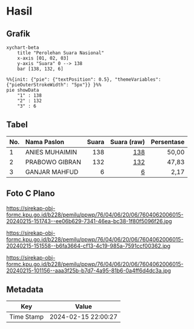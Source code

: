 # Hasil

## Grafik

```mermaid
xychart-beta
    title "Perolehan Suara Nasional"
    x-axis [01, 02, 03]
    y-axis "Suara" 0 --> 138
    bar [138, 132, 6]
```

```mermaid
%%{init: {"pie": {"textPosition": 0.5}, "themeVariables": {"pieOuterStrokeWidth": "5px"}} }%%
pie showData
    "1" : 138
    "2" : 132
    "3" : 6
```

## Tabel

| No. | Nama Paslon    | Suara | Suara (raw) | Persentase |
|:--- |:-------------- | -----:| -----------:| ----------:|
| 1   | ANIES MUHAIMIN | 138   | [138][p-1]  | 50,00      |
| 2   | PRABOWO GIBRAN | 132   | [132][p-2]  | 47,83      |
| 3   | GANJAR MAHFUD  | 6     | [6][p-3]    | 2,17       |


[p-1]: https://github.com/gigit-pemilu/pemilu-2024/blob/main/pilpres/hitung-suara/sub/76-sulawesi-barat/sub/04-polewali-mandar/sub/06-binuang/sub/2006-batetangnga/sub/015-tps/sub/paslon-1.txt
[p-2]: https://github.com/gigit-pemilu/pemilu-2024/blob/main/pilpres/hitung-suara/sub/76-sulawesi-barat/sub/04-polewali-mandar/sub/06-binuang/sub/2006-batetangnga/sub/015-tps/sub/paslon-2.txt
[p-3]: https://github.com/gigit-pemilu/pemilu-2024/blob/main/pilpres/hitung-suara/sub/76-sulawesi-barat/sub/04-polewali-mandar/sub/06-binuang/sub/2006-batetangnga/sub/015-tps/sub/paslon-3.txt

## Foto C Plano

https://sirekap-obj-formc.kpu.go.id/b228/pemilu/ppwp/76/04/06/20/06/7604062006015-20240215-151743--ee06b629-7341-46ea-bc38-1f80f5096f26.jpg

https://sirekap-obj-formc.kpu.go.id/b228/pemilu/ppwp/76/04/06/20/06/7604062006015-20240215-151558--b6fa3664-cf13-4c19-985a-7591ccf00362.jpg

https://sirekap-obj-formc.kpu.go.id/b228/pemilu/ppwp/76/04/06/20/06/7604062006015-20240215-101156--aaa3f25b-b7d7-4a95-81b6-0a4ff6d4dc3a.jpg


## Metadata

| Key        | Value               |
| ---------- | ------------------- |
| Time Stamp | 2024-02-15 22:00:27 |



